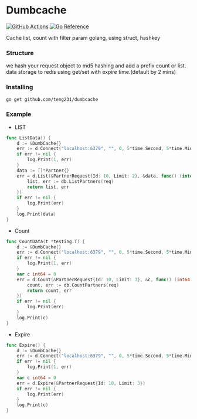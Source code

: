 # Dumbcache
[![GitHub Actions](https://github.com/princjef/gomarkdoc/workflows/Test/badge.svg)](https://github.com/teng231/dumbcache/actions?query=workflow)
[![Go Reference](https://pkg.go.dev/badge/github.com/princjef/gomarkdoc.svg)](https://pkg.go.dev/github.com/teng231/dumbcache)

Cache list, count with filter param golang, using struct, hashkey

### Structure

we hash your request object to md5 hashing and add a prefix count or list.
data storage to redis using get/set with expire time.(default by 2 mins)


### Installing

```bash
go get github.com/teng231/dumbcache
```

### Example
* LIST
``` go
func ListData() {
	d := &DumbCache{}
	err := d.Connect("localhost:6379", "", 0, 5*time.Second, 5*time.Minute)
	if err != nil {
		log.Print(1, err)
	}
	data := []*Partner{}
	err = d.List(&PartnerRequest{Id: 10, Limit: 2}, &data, func() (interface{}, error) {
        list, err := db.ListPartners(req)
		return list, err
	})
	if err != nil {
		log.Print(err)
	}
	log.Print(data)
}
```

* Count
``` go
func CountData(t *testing.T) {
	d := &DumbCache{}
	err := d.Connect("localhost:6379", "", 0, 5*time.Second, 5*time.Minute)
	if err != nil {
		log.Print(1, err)
	}
	var c int64 = 0
	err = d.Count(&PartnerRequest{Id: 10, Limit: 3}, &c, func() (int64, error) {
		count, err := db.CountPartners(req)
		return count, err
	})
	if err != nil {
		log.Print(err)
	}
	log.Print(c)
}
```

* Expire
``` go
func Expire() {
	d := &DumbCache{}
	err := d.Connect("localhost:6379", "", 0, 5*time.Second, 5*time.Minute)
	if err != nil {
		log.Print(1, err)
	}
	var c int64 = 0
	err = d.Expire(&PartnerRequest{Id: 10, Limit: 3})
	if err != nil {
		log.Print(err)
	}
	log.Print(c)
}
```